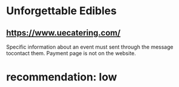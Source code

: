 # Unforgettable Edibles
## https://www.uecatering.com/

Specific information about an event must sent through the message tocontact them. Payment page is not on the website. 

# recommendation: low

